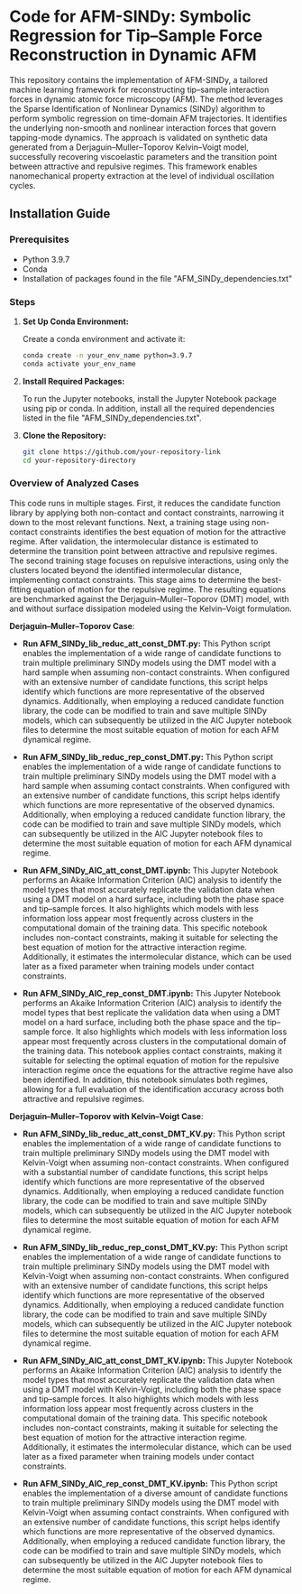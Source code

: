 # Code for AFM-SINDy: Symbolic Regression for Tip–Sample Force Reconstruction in Dynamic AFM 

This repository contains the implementation of AFM-SINDy, a tailored machine learning framework for reconstructing tip–sample interaction forces in dynamic atomic force microscopy (AFM).
The method leverages the Sparse Identification of Nonlinear Dynamics (SINDy) algorithm to perform symbolic regression on time-domain AFM trajectories. It identifies the underlying non-smooth 
and nonlinear interaction forces that govern tapping-mode dynamics. The approach is validated on synthetic data generated from a Derjaguin–Muller–Toporov Kelvin–Voigt model, successfully recovering 
viscoelastic parameters and the transition point between attractive and repulsive regimes. This framework enables nanomechanical property extraction at the level of individual oscillation cycles.   

## Installation Guide

### Prerequisites

- Python 3.9.7
- Conda
- Installation of packages found in the file "AFM_SINDy_dependencies.txt"

### Steps

1. **Set Up Conda Environment:**

   Create a conda environment and activate it:

   ```bash
   conda create -n your_env_name python=3.9.7
   conda activate your_env_name
   ```

2. **Install Required Packages:**

   To run the Jupyter notebooks, install the Jupyter Notebook package using pip or conda. In addition, install all the required dependencies listed in the file "AFM_SINDy_dependencies.txt".
  

3. **Clone the Repository:**

   ```bash
   git clone https://github.com/your-repository-link
   cd your-repository-directory


### Overview of Analyzed Cases

This code runs in multiple stages. First, it reduces the candidate function library by applying both non-contact and contact constraints, narrowing it down to the most relevant 
functions. Next, a training stage using non-contact constraints identifies the best equation of motion for the attractive regime. After validation, the intermolecular distance 
is estimated to determine the transition point between attractive and repulsive regimes. The second training stage focuses on repulsive interactions, using only the clusters 
located beyond the identified intermolecular distance, implementing contact constraints. This stage aims to determine the best-fitting equation of motion for the repulsive regime. 
The resulting equations are benchmarked against the Derjaguin–Muller–Toporov (DMT) model, with and without surface dissipation modeled using the Kelvin–Voigt formulation.

**Derjaguin–Muller–Toporov Case**:

- **Run AFM_SINDy_lib_reduc_att_const_DMT.py:** This Python script enables the implementation of a wide range of candidate functions to train multiple preliminary SINDy
  models using the DMT model with a hard sample when assuming non-contact constraints. When configured with an extensive number of candidate functions, this script helps identify which functions are more representative
  of the observed dynamics. Additionally, when employing a reduced candidate function library, the code can be modified to train and save multiple SINDy models, which can subsequently
  be utilized in the AIC Jupyter notebook files to determine the most suitable equation of motion for each AFM dynamical regime.  

- **Run AFM_SINDy_lib_reduc_rep_const_DMT.py:** This Python script enables the implementation of a wide range of candidate functions to train multiple preliminary SINDy
  models using the DMT model with a hard sample when assuming contact constraints. When configured with an extensive number of candidate functions, this script helps identify which functions are more representative
  of the observed dynamics. Additionally, when employing a reduced candidate function library, the code can be modified to train and save multiple SINDy models, which can subsequently
  be utilized in the AIC Jupyter notebook files to determine the most suitable equation of motion for each AFM dynamical regime.

- **Run AFM_SINDy_AIC_att_const_DMT.ipynb:** This Jupyter Notebook performs an Akaike Information Criterion (AIC) analysis to identify the model types that most accurately
  replicate the validation data when using a DMT model on a hard surface, including both the phase space and tip–sample forces. It also highlights which models with less
  information loss appear most frequently across clusters in the computational domain of the training data. This specific notebook includes non-contact constraints, making
  it suitable for selecting the best equation of motion for the attractive interaction regime. Additionally, it estimates the intermolecular distance, which can be used later
  as a fixed parameter when training models under contact constraints.

- **Run AFM_SINDy_AIC_rep_const_DMT.ipynb:** This Jupyter Notebook performs an Akaike Information Criterion (AIC) analysis to identify the model types that best replicate
  the validation data when using a DMT model on a hard surface, including both the phase space and the tip–sample force. It also highlights which models with less information
  loss appear most frequently across clusters in the computational domain of the training data. This notebook applies contact constraints, making it suitable for selecting the
  optimal equation of motion for the repulsive interaction regime once the equations for the attractive regime have also been identified. In addition, this notebook simulates
  both regimes, allowing for a full evaluation of the identification accuracy across both attractive and repulsive regimes.


**Derjaguin–Muller–Toporov with Kelvin–Voigt Case**:

- **Run AFM_SINDy_lib_reduc_att_const_DMT_KV.py:** This Python script enables the implementation of a wide range of candidate functions to train multiple preliminary SINDy
  models using the DMT model with Kelvin-Voigt when assuming non-contact constraints. When configured with a substantial number of candidate functions, this script helps identify which functions are more representative
  of the observed dynamics. Additionally, when employing a reduced candidate function library, the code can be modified to train and save multiple SINDy models, which can subsequently
  be utilized in the AIC Jupyter notebook files to determine the most suitable equation of motion for each AFM dynamical regime.

- **Run AFM_SINDy_lib_reduc_rep_const_DMT_KV.py:** This Python script enables the implementation of a wide range of candidate functions to train multiple preliminary SINDy
  models using the DMT model with Kelvin-Voigt when assuming non-contact constraints. When configured with an extensive number of candidate functions, this script helps identify which functions are more representative
  of the observed dynamics. Additionally, when employing a reduced candidate function library, the code can be modified to train and save multiple SINDy models, which can subsequently
  be utilized in the AIC Jupyter notebook files to determine the most suitable equation of motion for each AFM dynamical regime.

- **Run AFM_SINDy_AIC_att_const_DMT_KV.ipynb:** This Jupyter Notebook performs an Akaike Information Criterion (AIC) analysis to identify the model types that most accurately
  replicate the validation data when using a DMT model with Kelvin-Voigt, including both the phase space and tip–sample forces. It also highlights which models with less
  information loss appear most frequently across clusters in the computational domain of the training data. This specific notebook includes non-contact constraints, making
  it suitable for selecting the best equation of motion for the attractive interaction regime. Additionally, it estimates the intermolecular distance, which can be used later
  as a fixed parameter when training models under contact constraints.

- **Run AFM_SINDy_AIC_rep_const_DMT_KV.ipynb:** This Python script enables the implementation of a diverse amount of candidate functions to train multiple preliminary SINDy
  models using the DMT model with Kelvin-Voigt when assuming contact constraints. When configured with an extensive number of candidate functions, this script helps identify which functions are more representative
  of the observed dynamics. Additionally, when employing a reduced candidate function library, the code can be modified to train and save multiple SINDy models, which can subsequently
  be utilized in the AIC Jupyter notebook files to determine the most suitable equation of motion for each AFM dynamical regime.

